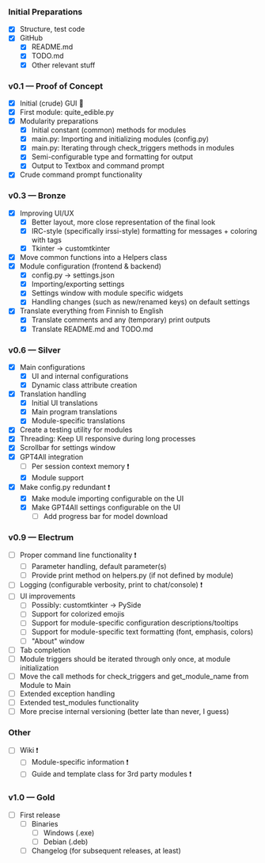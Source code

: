 ### Initial Preparations
- [x] Structure, test code
- [x] GitHub
    - [x] README.md
    - [x] TODO.md
    - [x] Other relevant stuff

### v0.1 — Proof of Concept
- [x] Initial (crude) GUI 🤢
- [x] First module: quite_edible.py
- [x] Modularity preparations
    - [x] Initial constant (common) methods for modules
    - [x] main.py: Importing and initializing modules (config.py)
    - [x] main.py: Iterating through check_triggers methods in modules
    - [x] Semi-configurable type and formatting for output   
    - [x] Output to Textbox and command prompt
- [x] Crude command prompt functionality

### v0.3 — Bronze
- [x] Improving UI/UX
    - [x] Better layout, more close representation of the final look  
    - [x] IRC-style (specifically irssi-style) formatting for messages + coloring with tags
    - [x] Tkinter -> customtkinter
- [x] Move common functions into a Helpers class
- [x] Module configuration (frontend & backend)
    - [x] config.py -> settings.json
    - [x] Importing/exporting settings
    - [x] Settings window with module specific widgets
    - [x] Handling changes (such as new/renamed keys) on default settings
- [x] Translate everything from Finnish to English
    - [x] Translate comments and any (temporary) print outputs
    - [x] Translate README.md and TODO.md

### v0.6 — Silver
- [x] Main configurations
    - [x] UI and internal configurations
    - [x] Dynamic class attribute creation
- [x] Translation handling
    - [x] Initial UI translations
    - [x] Main program translations
    - [x] Module-specific translations
- [x] Create a testing utility for modules
- [x] Threading: Keep UI responsive during long processes
- [x] Scrollbar for settings window
- [x] GPT4All integration
    - [ ] Per session context memory ❗
    - [x] Module support
- [x] Make config.py redundant ❗
    - [x] Make module importing configurable on the UI
    - [x] Make GPT4All settings configurable on the UI
        - [ ] Add progress bar for model download

### v0.9 — Electrum
- [ ] Proper command line functionality ❗
    - [ ] Parameter handling, default parameter(s)
    - [ ] Provide print method on helpers.py (if not defined by module)
- [ ] Logging (configurable verbosity, print to chat/console) ❗
- [ ] UI improvements
    - [ ] Possibly: customtkinter -> PySide
    - [ ] Support for colorized emojis
    - [ ] Support for module-specific configuration descriptions/tooltips
    - [ ] Support for module-specific text formatting (font, emphasis, colors)
    - [ ] "About" window
- [ ] Tab completion
- [ ] Module triggers should be iterated through only once, at module initialization
- [ ] Move the call methods for check_triggers and get_module_name from Module to Main
- [ ] Extended exception handling
- [ ] Extended test_modules functionality
- [ ] More precise internal versioning (better late than never, I guess)

### Other
- [ ] Wiki ❗
    - [ ] Module-specific information ❗
    - [ ] Guide and template class for 3rd party modules ❗

### v1.0 — Gold
- [ ] First release
    - [ ] Binaries
        - [ ] Windows (.exe)
        - [ ] Debian (.deb)
    - [ ] Changelog (for subsequent releases, at least)